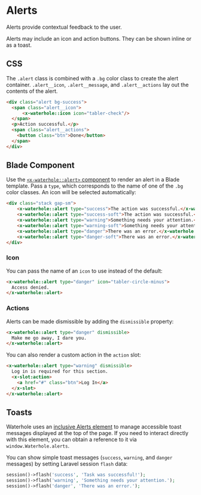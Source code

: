 # Alerts
Alerts provide contextual feedback to the user.

Alerts may include an icon and action buttons. They can be shown inline or as a toast.

## CSS
The `.alert` class is combined with a `.bg` color class to create the alert container. `.alert__icon`, `.alert__message`, and `.alert__actions` lay out the contents of the alert.

```html render
<div class="alert bg-success">
  <span class="alert__icon">
      <x-waterhole::icon icon="tabler-check"/>
  </span>
  <p>Action successful.</p>
  <span class="alert__actions">
    <button class="btn">Done</button>
  </span>
</div>
```

## Blade Component
Use the [`<x-waterhole::alert>` component](https://waterhole.dev/docs/references/Waterhole/View/Components/Alert.php) to render an alert in a Blade template. Pass a `type`, which corresponds to the name of one of the `.bg` color classes. An icon will be selected automatically:

```html render
<div class="stack gap-sm">
    <x-waterhole::alert type="success">The action was successful.</x-waterhole::alert>
    <x-waterhole::alert type="success-soft">The action was successful.</x-waterhole::alert>
    <x-waterhole::alert type="warning">Something needs your attention.</x-waterhole::alert>
    <x-waterhole::alert type="warning-soft">Something needs your attention.</x-waterhole::alert>
    <x-waterhole::alert type="danger">There was an error.</x-waterhole::alert>
    <x-waterhole::alert type="danger-soft">There was an error.</x-waterhole::alert>
</div>
```

### Icon
You can pass the name of an `icon` to use instead of the default:

```html render
<x-waterhole::alert type="danger" icon="tabler-circle-minus">
  Access denied.
</x-waterhole::alert>
```

### Actions
Alerts can be made dismissible by adding the `dismissible` property:

```html render
<x-waterhole::alert type="danger" dismissible>
  Make me go away, I dare you.
</x-waterhole::alert>
```

You can also render a custom action in the `action` slot:

```html render
<x-waterhole::alert type="warning" dismissible>
  Log in is required for this section.
  <x-slot:action>
    <a href="#" class="btn">Log In</a>
  </x-slot>
</x-waterhole::alert>
```

## Toasts
Waterhole uses an [inclusive Alerts element](https://github.com/tobyzerner/inclusive-elements/tree/master/src/alerts) to manage accessible toast messages displayed at the top of the page. If you need to interact directly with this element, you can obtain a reference to it via `window.Waterhole.alerts`.

You can show simple toast messages (`success`, `warning`, and `danger` messages) by setting Laravel session `flash` data:

```php
session()->flash('success', 'Task was successful!');
session()->flash('warning', 'Something needs your attention.');
session()->flash('danger', 'There was an error.');
```
